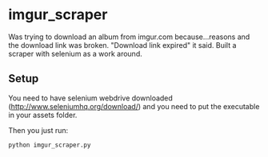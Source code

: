 # imgur_scraper

Was trying to download an album from imgur.com because...reasons and the download link was broken. "Download link expired" it said. Built a scraper with selenium as a work around.

## Setup
You need to have selenium webdrive downloaded (http://www.seleniumhq.org/download/) and you need to put the executable in your assets folder.

Then you just run:
```
python imgur_scraper.py
```
